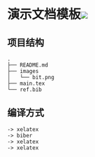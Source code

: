 # 演示文档模板![](https://raw.githubusercontent.com/BITNP/BIThesis/main/assets/bithesis_badge_solid.svg?sanitize=true)

## 项目结构

```
.
├── README.md
├── images
│   └── bit.png
├── main.tex
└── ref.bib
```

## 编译方式

```
-> xelatex
-> biber
-> xelatex
-> xelatex
```
